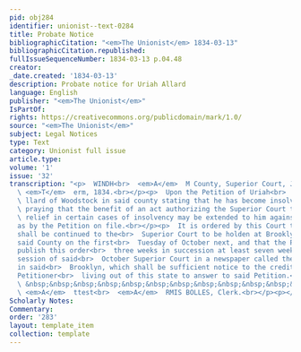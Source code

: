 ```yaml
---
pid: obj284
identifier: unionist--text-0284
title: Probate Notice
bibliographicCitation: "<em>The Unionist</em> 1834-03-13"
bibliographicCitation.republished: 
fullIssueSequenceNumber: 1834-03-13 p.04.48
creator: 
_date.created: '1834-03-13'
description: Probate notice for Uriah Allard
language: English
publisher: "<em>The Unionist</em>"
IsPartOf: 
rights: https://creativecommons.org/publicdomain/mark/1.0/
source: "<em>The Unionist</em>"
subject: Legal Notices
type: Text
category: Unionist full issue
article.type: 
volume: '1'
issue: '32'
transcription: "<p>  WINDH<br>  <em>A</em>  M County, Superior Court, January<br>
  \ <em>T</em>  erm, 1834.<br></p><p>  Upon the Petition of Uriah<br>  <em>A</em>
  \ llard of Woodstock in said county stating that he has become insolvent and<br>
  \ praying that the benefit of an act authorizing the Superior Court to grant<br>
  \ relief in certain cases of insolvency may be extended to him against his<br>  creditors
  as by the Petition on file.<br></p><p>  It is ordered by this Court that said Petition
  shall be continued to the<br>  Superior Court to be holden at Brooklyn in and for
  said County on the first<br>  Tuesday of October next, and that the Petitioner shall
  publish this order<br>  three weeks in succession at least seven weeks before the
  session of said<br>  October Superior Court in a newspaper called the Unionist published
  in said<br>  Brooklyn, which shall be sufficient notice to the creditors of the
  Petitioner<br>  living out of this state to answer to said Petition.<br></p><p>
  \ &nbsp;&nbsp;&nbsp;&nbsp;&nbsp;&nbsp;&nbsp;&nbsp;&nbsp;&nbsp;&nbsp;&nbsp;&nbsp;&nbsp;&nbsp;&nbsp;&nbsp;&nbsp;&nbsp;&nbsp;&nbsp;&nbsp;&nbsp;<br>
  \ <em>A</em>  ttest<br>  <em>A</em>  RMIS BOLLES, Clerk.<br></p><p></p>"
Scholarly Notes: 
Commentary: 
order: '283'
layout: template_item
collection: template
---
```

